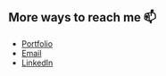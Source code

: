 ## More ways to reach me 📫


- [Portfolio](https://harrison.works)
- [Email](harrisonadmcewen@gmail.com)
- [LinkedIn](https://www.linkedin.com/in/hmcewen/)

<!--
**harrisonworks/harrisonworks** is a ✨ _special_ ✨ repository because its `README.md` (this file) appears on your GitHub profile.

Here are some ideas to get you started:

- 🔭 I’m currently working on ...
- 🌱 I’m currently learning ...
- 👯 I’m looking to collaborate on ...
- 🤔 I’m looking for help with ...
- 💬 Ask me about ...
- 📫 How to reach me: ...
- 😄 Pronouns: ...
- ⚡ Fun fact: ...
-->
